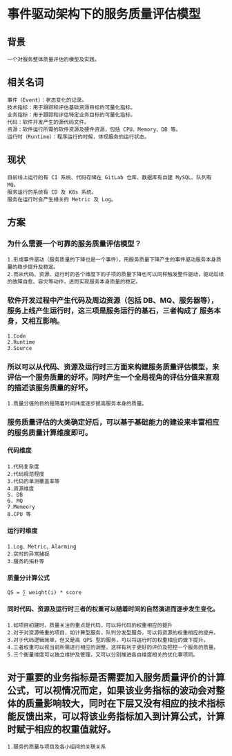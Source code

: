 # 事件驱动架构下的服务质量评估模型

## 背景
    一个对服务整体质量评估的模型及实践。
    
## 相关名词
    事件（Event）：状态变化的记录。  
    技术指标：用于跟踪和评估基础资源目标的可量化指标。  
    业务指标：用于跟踪和评估特定业务目标的可量化指标。  
    代码：软件开发产生的源代码文件。  
    资源：软件运行所需的软件资源及硬件资源，包括 CPU、Memory、DB 等。  
    运行时（Runtime）：程序运行的时候，体现服务的运行状态。  

## 现状
    目前线上运行的有 CI 系统、代码存储在 GitLab 仓库、数据库有自建 MySQL、队列有 MQ。  
    服务运行的系统有 CD 及 K8s 系统。  
    服务在运行时会产生相关的 Metric 及 Log。  
   
## 方案
### 为什么需要一个可靠的服务质量评估模型？  
    1.形成事件驱动（服务质量的下降也是一个事件），用服务质量下降产生的事件驱动服务本身质量的稳步提升及稳定。
    2.而从代码、资源、运行时的各个维度下的子项的质量下降也可以同样触发整件驱动，驱动后续的故障自愈、容灾等动作，进而实现服务本身质量的稳定。
    
### 软件开发过程中产生代码及周边资源（包括 DB、MQ、服务器等），服务上线产生运行时，这三项是服务运行的基石，三者构成了 服务本身，又相互影响。  
    1.Code
    2.Runtime
    3.Source
    
### 所以可以从代码、资源及运行时三方面来构建服务质量评估模型，来评估一个服务质量的好坏。同时产生一个全局视角的评估分值来直观的描述该服务质量的好坏。
    1.质量分值的目的是随着时间纬度逐步提高服务本身的质量。
    
### 服务质量评估的大类确定好后，可以基于基础能力的建设来丰富相应的服务质量计算维度即可。

#### 代码维度
    1.代码复杂度
    2.代码规范程度
    3.代码的单测覆盖率等
    4.资源维度
    5. DB
    6. MQ 
    7.Memeory
    8.CPU 等
    
#### 运行时维度
    1.Log、Metric、Alarming
    2.实时的异常捕捉
    3.服务的拓朴等
    
#### 质量分计算公式
    QS = ∑ weight(i) * score
    
#### 同时代码、资源及运行时三者的权重可以随着时间的自然演进而逐步发生变化。
    1.如项目初建时，质量关注的重点是代码，可以将代码的权重相应的提升
    2.对于对资源倚重的项目，如计算型服务，队列分发型服务，可以将资源的权重相应的提升。
    3.对于代码逻辑简单，但又是高 QPS 型的服务，可以将运行时的权重相应的做下提升。
    4.三者权重可以视当前所需进行相应的调整，这样有利于更好的评价及把控一个服务的质量。
    5.三个衡量维度可以独立维护及管理，又可以分别推进各自维度相关的优化事项同。
## 对于重要的业务指标是否需要加入服务质量评价的计算公式，可以视情况而定，如果该业务指标的波动会对整体的质量影响较大，同时在下层又没有相应的技术指标能反馈出来，可以将该业务指标加入到计算公式，计算时赋于相应的权重值就好。
    1.服务的质量与项目及各小组间的关联关系
